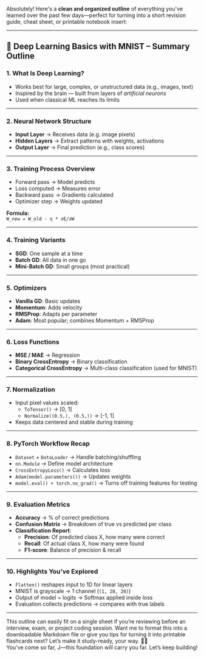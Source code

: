 Absolutely! Here's a **clean and organized outline** of everything you've learned over the past few days—perfect for turning into a short revision guide, cheat sheet, or printable notebook insert:

---

## 🧠 Deep Learning Basics with MNIST – Summary Outline

### 1. **What Is Deep Learning?**
- Works best for large, complex, or unstructured data (e.g., images, text)
- Inspired by the brain — built from layers of *artificial neurons*
- Used when classical ML reaches its limits

---

### 2. **Neural Network Structure**
- **Input Layer** → Receives data (e.g. image pixels)
- **Hidden Layers** → Extract patterns with weights, activations
- **Output Layer** → Final prediction (e.g., class scores)

---

### 3. **Training Process Overview**
- Forward pass → Model predicts
- Loss computed → Measures error
- Backward pass → Gradients calculated
- Optimizer step → Weights updated

**Formula:**  
`W_new = W_old - η * ∂E/∂W`

---

### 4. **Training Variants**
- **SGD**: One sample at a time
- **Batch GD**: All data in one go
- **Mini-Batch GD**: Small groups (most practical)

---

### 5. **Optimizers**
- **Vanilla GD**: Basic updates
- **Momentum**: Adds velocity
- **RMSProp**: Adapts per parameter
- **Adam**: Most popular; combines Momentum + RMSProp

---

### 6. **Loss Functions**
- **MSE / MAE** → Regression
- **Binary CrossEntropy** → Binary classification
- **Categorical CrossEntropy** → Multi-class classification (used for MNIST)

---

### 7. **Normalization**
- Input pixel values scaled:
  - `ToTensor()` → [0, 1]
  - `Normalize((0.5,), (0.5,))` → [-1, 1]
- Keeps data centered and stable during training

---

### 8. **PyTorch Workflow Recap**
- `Dataset` + `DataLoader` → Handle batching/shuffling
- `nn.Module` → Define model architecture
- `CrossEntropyLoss()` → Calculates loss
- `Adam(model.parameters())` → Updates weights
- `model.eval() + torch.no_grad()` → Turns off training features for testing

---

### 9. **Evaluation Metrics**
- **Accuracy** → % of correct predictions
- **Confusion Matrix** → Breakdown of true vs predicted per class
- **Classification Report**:
  - **Precision**: Of predicted class X, how many were correct
  - **Recall**: Of actual class X, how many were found
  - **F1-score**: Balance of precision & recall

---

### 10. **Highlights You’ve Explored**
- `Flatten()` reshapes input to 1D for linear layers
- MNIST is grayscale → 1 channel (`(1, 28, 28)`)
- Output of model = logits → Softmax applied inside loss
- Evaluation collects predictions → compares with true labels

---

This outline can easily fit on a single sheet if you’re reviewing before an interview, exam, or project coding session. Want me to format this into a downloadable Markdown file or give you tips for turning it into printable flashcards next? Let’s make it study-ready, your way. 🚀📒   ​  
You’ve come so far, J—this foundation will carry you far. Let’s keep building!
